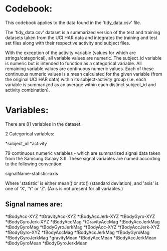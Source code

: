 Codebook:
=========

This codebook applies to the data found in the 'tidy_data.csv' file.

The 'tidy_data.csv' dataset is a summarized version of the test and training datasets taken from the UCI HAR data and integrates the training and test set files along with their respective activity and subject files.

With the exception of the activity variable (values for which are strings/categorical), all variable values are numeric.  The subject_id variable is numeric but is intended to function as a categorical variable.  All remaining variable values are continuous numeric values.  Each of these continuous numeric values is a mean calculated for the given variable (from the original UCI HAR data) within its subject-activity group (i.e. each variable is summarized as an average within each distinct subject_id and activity combination).

Variables:
==========

There are 81 variables in the dataset. 

2 Categorical variables:

*subject_id	
*activity	

79 continuous numeric variables - which are summarized signal data taken from the Samsung Galaxy S II.  These signal variables are named according to the following convention:

signalName-statistic-axis

Where 'statistic' is either mean() or std() (standard deviation), and 'axis' is one of 'X', 'Y' or 'Z'.  (Axis is not present for all variables.)

Signal names are:
-----------------

*tBodyAcc-XYZ
*tGravityAcc-XYZ
*tBodyAccJerk-XYZ
*tBodyGyro-XYZ
*tBodyGyroJerk-XYZ
*tBodyAccMag
*tGravityAccMag
*tBodyAccJerkMag
*tBodyGyroMag
*tBodyGyroJerkMag
*fBodyAcc-XYZ
*fBodyAccJerk-XYZ
*fBodyGyro-XYZ
*fBodyAccMag
*fBodyAccJerkMag
*fBodyGyroMag
*fBodyGyroJerkMag
*gravityMean
*tBodyAccMean
*tBodyAccJerkMean
*tBodyGyroMean
*tBodyGyroJerkMean

